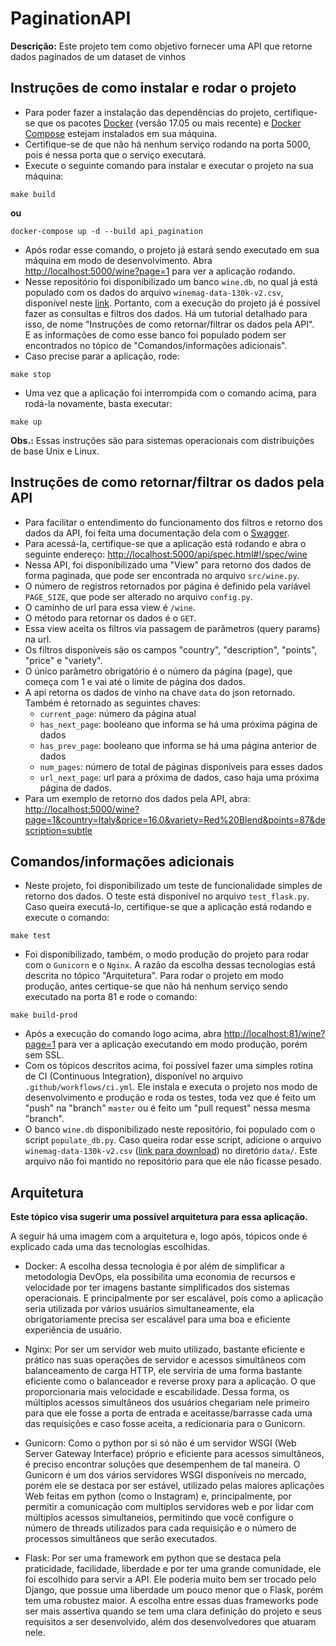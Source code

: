 # PaginationAPI
**Descrição:** Este projeto tem como objetivo fornecer uma API que retorne dados paginados de um dataset de vinhos

## Instruções de como instalar e rodar o projeto
 
- Para poder fazer a instalação das dependências do projeto, certifique-se que os pacotes 
[Docker](https://www.docker.com/) (versão 17.05 ou mais recente) e [Docker Compose](https://docs.docker.com/compose/) 
estejam instalados em sua máquina.
- Certifique-se de que não há nenhum serviço rodando na porta 5000, pois é nessa porta que o serviço executará.
- Execute o seguinte comando para instalar e executar o projeto na sua máquina:
```
make build
```
**ou** 
```
docker-compose up -d --build api_pagination
```
- Após rodar esse comando, o projeto já estará sendo executado em sua máquina em 
modo de desenvolvimento. Abra [http://localhost:5000/wine?page=1](http://localhost:5000/wine?page=1) 
para ver a aplicação rodando.
- Nesse repositório foi disponibilizado um banco `wine.db`, 
no qual já está populado com os dados do arquivo `winemag-data-130k-v2.csv`, disponível neste [link](https://www.kaggle.com/zynicide/wine-reviews).
Portanto, com a execução do projeto já é possível fazer as consultas e filtros dos dados. 
Há um tutorial detalhado para isso, de nome "Instruções de como retornar/filtrar os dados pela API".  
E as informações de como esse banco foi populado podem ser encontrados no tópico de "Comandos/informações adicionais".
- Caso precise parar a aplicação, rode:
```
make stop
```
- Uma vez que a aplicação foi interrompida com o comando acima, para rodá-la novamente, basta executar:
```
make up
```
 
**Obs.:** Essas instruções são para sistemas operacionais com distribuições de base Unix e Linux.


## Instruções de como retornar/filtrar os dados pela API
- Para facilitar o entendimento do funcionamento dos filtros e retorno dos dados da API, 
foi feita uma documentação dela com o [Swagger](https://swagger.io/).
- Para acessá-la, certifique-se que a aplicação está rodando e abra o 
seguinte endereço: [http://localhost:5000/api/spec.html#!/spec/wine](http://localhost:5000/api/spec.html#!/spec/wine)
- Nessa API, foi disponibilizado uma "View" para retorno dos dados de forma paginada, 
que pode ser encontrada no arquivo `src/wine.py`.
- O número de registros retornados por página é definido pela variável `PAGE_SIZE`, 
que pode ser alterado no arquivo `config.py`.  
- O caminho de url para essa view é `/wine`.
- O método para retornar os dados é o `GET`.
- Essa view aceita os filtros via passagem de parâmetros (query params) na url.
- Os filtros disponíveis são os campos "country", "description", "points", "price" e "variety".
- O único parâmetro obrigatório é o número da página (page), que começa com 1 e vai até o limite de página dos dados.
- A api retorna os dados de vinho na chave `data` do json retornado. Também é retornado as seguintes chaves: 
  - `current_page`: número da página atual
  - `has_next_page`: booleano que informa se há uma próxima página de dados
  - `has_prev_page`: booleano que informa se há uma página anterior de dados
  - `num_pages`: número de total de páginas disponíveis para esses dados
  - `url_next_page`: url para a próxima de dados, caso haja uma próxima página de dados.
- Para um exemplo de retorno dos dados pela API, abra:
[http://localhost:5000/wine?page=1&country=Italy&price=16.0&variety=Red%20Blend&points=87&description=subtle](http://localhost:5000/wine?page=1&country=Italy&price=16.0&variety=Red%20Blend&points=87&description=subtle) 

  


## Comandos/informações adicionais

- Neste projeto, foi disponibilizado um teste de funcionalidade simples de retorno dos dados. 
O teste está disponível no arquivo `test_flask.py`. Caso queira executá-lo, 
certifique-se que a aplicação está rodando e execute o comando:
```
make test
```
- Foi disponibilizado, também, o modo produção do projeto para rodar com o `Gunicorn` e o `Nginx`. 
A razão da escolha dessas tecnologias está descrita no tópico "Arquitetura". 
Para rodar o projeto em modo produção, antes certique-se que não há nenhum serviço sendo executado na porta 81 e rode o comando: 
```
make build-prod
```
- Após a execução do comando logo acima, abra [http://localhost:81/wine?page=1](http://localhost:81/wine?page=1) 
para ver a aplicação executando em modo produção, porém sem SSL.
- Com os tópicos descritos acima, foi possível fazer uma simples rotina de CI (Continuous Integration), 
disponível no arquivo `.github/workflows/ci.yml`. Ele instala e executa o projeto nos modo de desenvolvimento e produção 
e roda os testes, toda vez que é feito um "push" na "branch" `master` ou é feito um "pull request" nessa mesma "branch".
- O banco `wine.db` disponibilizado neste repositório, foi populado com o script `populate_db.py`. 
Caso queira rodar esse script, adicione o arquivo `winemag-data-130k-v2.csv` 
([link para download](https://www.kaggle.com/zynicide/wine-reviews)) no diretório `data/`. 
Este arquivo não foi mantido no repositório para que ele não ficasse pesado.  

## Arquitetura 
**Este tópico visa sugerir uma possível arquitetura para essa aplicação.** 


A seguir há uma imagem com a arquitetura e, 
logo após, tópicos onde é explicado cada uma das tecnologias escolhidas.


- Docker:
    A escolha dessa tecnologia é por além de simplificar a metodologia DevOps,
    ela possibilita uma economia de recursos e velocidade por ter imagens bastante simplificados 
    dos sistemas operacionais. E principalmente por ser escalável, pois como a aplicação seria utilizada por 
    vários usuários simultaneamente, ela obrigatoriamente precisa ser escalável para uma boa e eficiente 
    experiência de usuário.
    
- Nginx:
    Por ser um servidor web muito utilizado, bastante eficiente e prático nas suas operações de servidor e acessos 
    simultâneos  com balanceamento de carga HTTP, ele serviria de uma forma bastante eficiente como o balanceador e 
    reverse proxy para a aplicação. O que proporcionaria mais velocidade e escabilidade. Dessa forma, 
    os múltiplos acessos simultâneos dos usuários chegariam nele primeiro para que ele fosse a porta de entrada e 
    aceitasse/barrasse cada uma das requisições e caso fosse aceita, a redicionaria para o Gunicorn.
    
- Gunicorn:
     Como o python por si só não é um servidor WSGI (Web Server Gateway Interface) próprio e eficiente para acessos 
     simultâneos, é preciso encontrar soluções que desempenhem de tal maneira. O Gunicorn é um dos vários servidores 
     WSGI disponíveis no mercado, porém ele se destaca por ser estável, utilizado pelas maiores aplicações Web feitas 
     em python (como o Instagram) e, principalmente, por permitir a comunicação com multiplos servidores web e por lidar
     com múltiplos acessos simultaneios, permitindo que você configure o número de threads utilizados para cada 
     requisição e o número de processos simultâneos que serão executados.
     
- Flask:
    Por ser uma framework em python que se destaca pela praticidade, facilidade, liberdade e por ter uma grande comunidade, 
    ele foi escolhido para servir a API. Ele poderia muito bem ser trocado pelo Django, que possue uma liberdade um pouco 
    menor que o Flask, porém tem uma robustez maior. A escolha entre essas duas frameworks pode ser mais assertiva quando
    se tem uma clara definição do projeto e seus requisitos a ser desenvolvido, além dos desenvolvedores que atuaram nele.  
       

